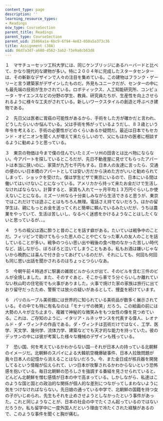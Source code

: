 ```yaml
---
content_type: page
description: ''
learning_resource_types:
- Readings
ocw_type: CourseSection
parent_title: Readings
parent_type: CourseSection
parent_uid: 25866a1a-6bc9-6f94-4e83-050a5a373c36
title: Assignment (30A)
uid: 06d7a3d7-a680-d562-3ab2-73e9a8cb63d8
---
```


１　マサチューセッツ工科大学には、同じケンブリッジにあるハーバードと比べて、かなり現代的な建物が多い。特に２００４年に完成したスタータセンターは、その斬新なデザインで人々の注目を集めている。この建物はフランク・ゲーリーと言う建築家がデザインしたものだ。外見もユニークだが、センターの中にも最先端の技術が生かされている。ロボティックス、人工知能研究所、コンピュータ・サイエンスなどの分野の学生、教員、研究員たちが、生産性を向上させられるように様々な工夫がされている。新しいワークスタイルの創造と呼ぶべき建物である。

２　先日父は医者に胃癌の可能性があるから、手術をした方が確かだと言われ、どうしたらいいか悩んでいる。父は手術を怖がっているようだし、８３歳という年令を考えると、手術の必要性がどのくらいあるか疑問だ。最近は日本でもセカンド・オピニオンを聞く人が増えて来たらしいので、父にもほかの医者に相談するように勧めようと思っている。

３　東京の物価は今まで僕の住んでいたミズーリ州の田舎とは比べ物にならない。今アパートを探しているところだが、先日不動産屋に見せてもらったアパートは本当に狭いのに、家賃が九万七千円もする。日本人の友達に言ったら、交通の便のいい日本橋のアパートとしては安い方だから決めた方がいいと勧められてしまって、ショックを受けた。僕は学生ビザで東京にいるので、日本にいる間は働いてはいけないことになっている。アメリカから持って来たお金だけで生活しなければならない。計算すると、家賃も入れて一ヶ月平均１３万円ぐらいしか使えないことになる。ミズーリ州なら十分楽しみながら生活できると思うが、東京ではこれだけでは遊ぶことはもちろん無理。電話さえ持てないだろう。ほかの留学生は、親にもっとお金を送ってくれと簡単に頼んでいるみたいだが、うちは農業をやっていて、生活は苦しいし、なるべく迷惑をかけるようなことはしたくないと思っているが、、。

４　うちの祖父は酒に酔うと昔のことを話す癖がある。たいていは戦争中のことだ。フィリピンで助けてもらった恩人のことや亡くなった軍人の友人のことを話していることが多い。戦争のつらい思い出や戦後の食べ物のなかった苦しい時代など、話しながら、ぼろぼろと泣いてしまうこともある。私もお酒は嫌いじゃないから晩酌には喜んで付き合ってあげているのだが、それにしても、何回も何回も同じ思い出話を聞かされるのはちょっとつらいなあ。

５　今朝午前４時過ぎに駅裏の雑居ビルから火が出て、そのビルを含む三件のビルが全焼しました。また、そのすぐあと、そこから車で５分ぐらいしか離れていない秋山町の住宅街でも火事がありました。火事で焼けた家の家族は旅行に出ており留守だったため、警察では放火の疑いがあるとして、捜査を続けています。

６　パリのルーブル美術館には世界的に知られている美術品が数多く展示されている。その中でも特に有名なのは「モナリザの微笑」だろう。この絵画の前には大勢の人々が立ち止まり、複雑で神秘的な微笑みをもつ女性の像を見つめている。これは、ご存知のように、イタリア・ルネッサンスを代表する偉人、レオナルド・ダ・ヴィンチの作品である。ダ・ヴィンチは芸術だけではなく、工学、医学、天文学、幾何学、流体力学、建築などでも天才的な能力を持っていた。彼のデッサンの中には彼が考案した様々な機械のデザインも残っている。

７　恐い国、何を考えているかわからない国--それが日本人の持っている北朝鮮のイメージだ。北朝鮮のスパイによる大韓航空機爆破事件、日本人拉致問題が我々日本人の記憶から消えることはないだろう。今、また金日成が核兵器を開発してるという情報が伝えられて、いつ日本が攻撃されるかわからないという恐怖感を抱いている。毎日北朝鮮の恐ろしさを強調する番組を見させられていると、どんどん北朝鮮を憎む感情が日本の中で高まっている。しかしながら、私達はこのような国と国との政治的な関係が個人的な差別につながってしまわないように気をつけなければならない。先日娘の通っている中学で、北朝鮮の国籍を持つ女の子がいじめられ、先生もそれを止めさせようとしなかったという事件があった。これと同じようなことが、日本の社会の中でたくさん起っているのではないだろうか。私も留学中に一度外国人だという理由で冷たくされた経験があるので、このような事件を聞くと胸が痛む。